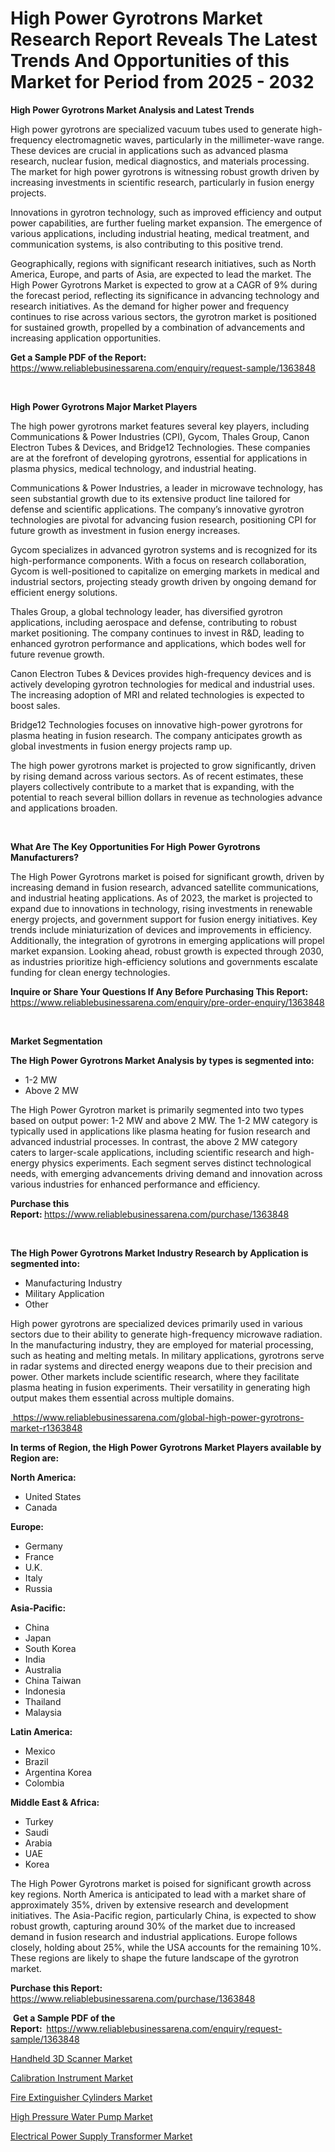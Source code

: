 <p><h1>High Power Gyrotrons Market Research Report Reveals The Latest Trends And Opportunities of this Market for Period from 2025 - 2032</h1></p><p><strong>High Power Gyrotrons Market Analysis and Latest Trends</strong></p>
<p><p>High power gyrotrons are specialized vacuum tubes used to generate high-frequency electromagnetic waves, particularly in the millimeter-wave range. These devices are crucial in applications such as advanced plasma research, nuclear fusion, medical diagnostics, and materials processing. The market for high power gyrotrons is witnessing robust growth driven by increasing investments in scientific research, particularly in fusion energy projects. </p><p>Innovations in gyrotron technology, such as improved efficiency and output power capabilities, are further fueling market expansion. The emergence of various applications, including industrial heating, medical treatment, and communication systems, is also contributing to this positive trend. </p><p>Geographically, regions with significant research initiatives, such as North America, Europe, and parts of Asia, are expected to lead the market. The High Power Gyrotrons Market is expected to grow at a CAGR of 9% during the forecast period, reflecting its significance in advancing technology and research initiatives. As the demand for higher power and frequency continues to rise across various sectors, the gyrotron market is positioned for sustained growth, propelled by a combination of advancements and increasing application opportunities.</p></p>
<p><strong>Get a Sample PDF of the Report:&nbsp;</strong> <a href="https://www.reliablebusinessarena.com/enquiry/request-sample/1363848?utm_campaign=2198&utm_medium=2&utm_source=Github&utm_content=ia&utm_term=28022025&utm_id=high-power-gyrotrons">https://www.reliablebusinessarena.com/enquiry/request-sample/1363848</a></p>
<p>&nbsp;</p>
<p><strong>High Power Gyrotrons Major Market Players</strong></p>
<p><p>The high power gyrotrons market features several key players, including Communications & Power Industries (CPI), Gycom, Thales Group, Canon Electron Tubes & Devices, and Bridge12 Technologies. These companies are at the forefront of developing gyrotrons, essential for applications in plasma physics, medical technology, and industrial heating.</p><p>Communications & Power Industries, a leader in microwave technology, has seen substantial growth due to its extensive product line tailored for defense and scientific applications. The company’s innovative gyrotron technologies are pivotal for advancing fusion research, positioning CPI for future growth as investment in fusion energy increases.</p><p>Gycom specializes in advanced gyrotron systems and is recognized for its high-performance components. With a focus on research collaboration, Gycom is well-positioned to capitalize on emerging markets in medical and industrial sectors, projecting steady growth driven by ongoing demand for efficient energy solutions.</p><p>Thales Group, a global technology leader, has diversified gyrotron applications, including aerospace and defense, contributing to robust market positioning. The company continues to invest in R&D, leading to enhanced gyrotron performance and applications, which bodes well for future revenue growth.</p><p>Canon Electron Tubes & Devices provides high-frequency devices and is actively developing gyrotron technologies for medical and industrial uses. The increasing adoption of MRI and related technologies is expected to boost sales.</p><p>Bridge12 Technologies focuses on innovative high-power gyrotrons for plasma heating in fusion research. The company anticipates growth as global investments in fusion energy projects ramp up.</p><p>The high power gyrotrons market is projected to grow significantly, driven by rising demand across various sectors. As of recent estimates, these players collectively contribute to a market that is expanding, with the potential to reach several billion dollars in revenue as technologies advance and applications broaden.</p></p>
<p>&nbsp;</p>
<p><strong>What Are The Key Opportunities For High Power Gyrotrons Manufacturers?</strong></p>
<p><p>The High Power Gyrotrons market is poised for significant growth, driven by increasing demand in fusion research, advanced satellite communications, and industrial heating applications. As of 2023, the market is projected to expand due to innovations in technology, rising investments in renewable energy projects, and government support for fusion energy initiatives. Key trends include miniaturization of devices and improvements in efficiency. Additionally, the integration of gyrotrons in emerging applications will propel market expansion. Looking ahead, robust growth is expected through 2030, as industries prioritize high-efficiency solutions and governments escalate funding for clean energy technologies.</p></p>
<p><strong>Inquire or Share Your Questions If Any Before Purchasing This Report:</strong> <a href="https://www.reliablebusinessarena.com/enquiry/pre-order-enquiry/1363848?utm_campaign=2198&utm_medium=2&utm_source=Github&utm_content=ia&utm_term=28022025&utm_id=high-power-gyrotrons">https://www.reliablebusinessarena.com/enquiry/pre-order-enquiry/1363848</a></p>
<p>&nbsp;</p>
<p><strong>Market Segmentation</strong></p>
<p><strong>The High Power Gyrotrons Market Analysis by types is segmented into:</strong></p>
<p><ul><li>1-2 MW</li><li>Above 2 MW</li></ul></p>
<p><p>The High Power Gyrotron market is primarily segmented into two types based on output power: 1-2 MW and above 2 MW. The 1-2 MW category is typically used in applications like plasma heating for fusion research and advanced industrial processes. In contrast, the above 2 MW category caters to larger-scale applications, including scientific research and high-energy physics experiments. Each segment serves distinct technological needs, with emerging advancements driving demand and innovation across various industries for enhanced performance and efficiency.</p></p>
<p><strong>Purchase this Report:&nbsp;</strong><a href="https://www.reliablebusinessarena.com/purchase/1363848?utm_campaign=2198&utm_medium=2&utm_source=Github&utm_content=ia&utm_term=28022025&utm_id=high-power-gyrotrons">https://www.reliablebusinessarena.com/purchase/1363848</a></p>
<p>&nbsp;</p>
<p><strong>The High Power Gyrotrons Market Industry Research by Application is segmented into:</strong></p>
<p><ul><li>Manufacturing Industry</li><li>Military Application</li><li>Other</li></ul></p>
<p><p>High power gyrotrons are specialized devices primarily used in various sectors due to their ability to generate high-frequency microwave radiation. In the manufacturing industry, they are employed for material processing, such as heating and melting metals. In military applications, gyrotrons serve in radar systems and directed energy weapons due to their precision and power. Other markets include scientific research, where they facilitate plasma heating in fusion experiments. Their versatility in generating high output makes them essential across multiple domains.</p></p>
<p><a href="https://www.reliablebusinessarena.com/global-high-power-gyrotrons-market-r1363848?utm_campaign=2198&utm_medium=2&utm_source=Github&utm_content=ia&utm_term=28022025&utm_id=high-power-gyrotrons">&nbsp;https://www.reliablebusinessarena.com/global-high-power-gyrotrons-market-r1363848</a></p>
<p><strong>In terms of Region, the High Power Gyrotrons Market Players available by Region are:</strong></p>
<p>
    <p> <strong> North America: </strong>
        <ul>
            <li>United States</li>
            <li>Canada</li>
        </ul>
        </p> 
    <p> <strong> Europe: </strong>
        <ul>
            <li>Germany</li>
            <li>France</li>
            <li>U.K.</li>
            <li>Italy</li>
            <li>Russia</li>
        </ul>
        </p> 
    <p> <strong> Asia-Pacific: </strong>
        <ul>
            <li>China</li>
            <li>Japan</li>
            <li>South Korea</li>
            <li>India</li>
            <li>Australia</li>
            <li>China Taiwan</li>
            <li>Indonesia</li>
            <li>Thailand</li>
            <li>Malaysia</li>
        </ul>
        </p> 
    <p> <strong> Latin America: </strong>
        <ul>
            <li>Mexico</li>
            <li>Brazil</li>
            <li>Argentina Korea</li>
            <li>Colombia</li>
        </ul>
        </p> 
    <p> <strong> Middle East & Africa: </strong>
        <ul>
            <li>Turkey</li>
            <li>Saudi</li>
            <li>Arabia</li>
            <li>UAE</li>
            <li>Korea</li>
        </ul>
    </p>
    </p>
<p><p>The High Power Gyrotrons market is poised for significant growth across key regions. North America is anticipated to lead with a market share of approximately 35%, driven by extensive research and development initiatives. The Asia-Pacific region, particularly China, is expected to show robust growth, capturing around 30% of the market due to increased demand in fusion research and industrial applications. Europe follows closely, holding about 25%, while the USA accounts for the remaining 10%. These regions are likely to shape the future landscape of the gyrotron market.</p></p>
<p><strong>Purchase this Report: </strong><a href="https://www.reliablebusinessarena.com/purchase/1363848?utm_campaign=2198&utm_medium=2&utm_source=Github&utm_content=ia&utm_term=28022025&utm_id=high-power-gyrotrons">https://www.reliablebusinessarena.com/purchase/1363848</a></p>
<p>&nbsp;<strong>Get a Sample PDF of the Report:&nbsp;&nbsp;</strong><a href="https://www.reliablebusinessarena.com/enquiry/request-sample/1363848?utm_campaign=2198&utm_medium=2&utm_source=Github&utm_content=ia&utm_term=28022025&utm_id=high-power-gyrotrons">https://www.reliablebusinessarena.com/enquiry/request-sample/1363848</a></p>
<p><strong></strong></p>
<p><p><a href="https://github.com/PeterParrish5/Market-Research-Report-List-7/blob/main/handheld-3d-scanner-market.md?utm_campaign=2198&utm_medium=2&utm_source=Github&utm_content=ia&utm_term=28022025&utm_id=high-power-gyrotrons">Handheld 3D Scanner Market</a></p><p><a href="https://github.com/toldenargelia86/Market-Research-Report-List-1/blob/main/calibration-instrument-market.md?utm_campaign=2198&utm_medium=2&utm_source=Github&utm_content=ia&utm_term=28022025&utm_id=high-power-gyrotrons">Calibration Instrument Market</a></p><p><a href="https://github.com/wileonie19657/Market-Research-Report-List-1/blob/main/fire-extinguisher-cylinders-market.md?utm_campaign=2198&utm_medium=2&utm_source=Github&utm_content=ia&utm_term=28022025&utm_id=high-power-gyrotrons">Fire Extinguisher Cylinders Market</a></p><p><a href="https://github.com/mcfred89/Market-Research-Report-List-1/blob/main/high-pressure-water-pump-market.md?utm_campaign=2198&utm_medium=2&utm_source=Github&utm_content=ia&utm_term=28022025&utm_id=high-power-gyrotrons">High Pressure Water Pump Market</a></p><p><a href="https://github.com/comasnickie/Market-Research-Report-List-1/blob/main/electrical-power-supply-transformer-market.md?utm_campaign=2198&utm_medium=2&utm_source=Github&utm_content=ia&utm_term=28022025&utm_id=high-power-gyrotrons">Electrical Power Supply Transformer Market</a></p></p>